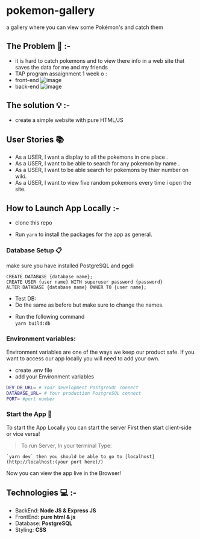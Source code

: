 # pokemon-gallery

a gallery where you can view some Pokémon's and catch them 

## **The Problem** :no_entry_sign: :-

- it is hard to catch pokemons and to view there info in a web site that saves the data for me and my friends 
- TAP program assaignment 1 week o :
- front-end
![image](https://user-images.githubusercontent.com/37113946/124356359-4fbf5180-dc1e-11eb-9440-27c1d5523f14.png)
- back-end
![image](https://user-images.githubusercontent.com/37113946/124356535-294de600-dc1f-11eb-8ff8-5c018150ce45.png)

## **The solution** :bulb: :-

- create a simple website with pure HTML/JS 

## **User Stories**  :books: 

- As a USER, I want a display to all the pokemons in one place .
- As a USER, I want to be able to search for any pokemon by name .
- As a USER, I want to be able search for pokemons by thier number on wiki.
- As a USER, I want to view five random pokemons every time i open the site.

## **How to Launch App Locally** :-

*  clone this repo

*  Run `yarn` to install the packages for the app as general.

### Database Setup  :clipboard:

make sure you have installed PostgreSQL and pgcli 

```sql=
CREATE DATABASE {database name};
CREATE USER {user name} WITH superuser password {password}
ALTER DATABASE {database name} OWNER TO {user name};
```
- Test DB:
- Do the same as before but make sure to change the names.

* Run the following command  
`yarn build:db`

### **Environment variables:**
Environment variables are one of the ways we keep our product safe. If you want to access our app locally you will need to add your own.
- create .env file
- add your Environment variables
```sh
DEV_DB_URL= # Your development PostgreSQL connect
DATABASE_URL= # Your production PostgreSQL connect
PORT= #port number
```

### Start the App :electric_plug:

To start the App Locally you can start the server First then start client-side or vice versa!
> To run Server, In your terminal Type: 

    `yarn dev` then you should be able to go to [localhost](http://localhost:(your port here)/) 


Now you can view the app live in the Browser!

## **Technologies** :computer: :-

- BackEnd: **Node JS & Express JS**
- FrontEnd: **pure html & js**
- Database: **PostgreSQL**
- Styling: **CSS**
